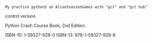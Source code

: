     My practice python3 on AlianIvasionGames with "git" and "git hub" 
control version.

Python Crash Course Book, 2nd Edition.
 
ISBN-10: 1-59327-928-0
ISBN-13: 978-1-59327-928-8
